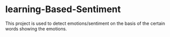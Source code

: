 # learning-Based-Sentiment
 This project is used to detect emotions/sentiment on the basis of the certain words showing the emotions.
 

